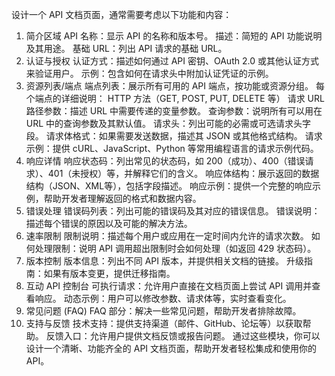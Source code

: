 设计一个 API 文档页面，通常需要考虑以下功能和内容：

1. 简介区域
API 名称：显示 API 的名称和版本号。
描述：简短的 API 功能说明及其用途。
基础 URL：列出 API 请求的基础 URL。
2. 认证与授权
认证方式：描述如何通过 API 密钥、OAuth 2.0 或其他认证方式来验证用户。
示例：包含如何在请求头中附加认证凭证的示例。
3. 资源列表/端点
端点列表：展示所有可用的 API 端点，按功能或资源分组。
每个端点的详细说明：
HTTP 方法（GET, POST, PUT, DELETE 等）
请求 URL
路径参数：描述 URL 中需要传递的变量参数。
查询参数：说明所有可以用在 URL 中的查询参数及其默认值。
请求头：列出可能的必需或可选请求头字段。
请求体格式：如果需要发送数据，描述其 JSON 或其他格式结构。
请求示例：提供 cURL、JavaScript、Python 等常用编程语言的请求示例代码。
4. 响应详情
响应状态码：列出常见的状态码，如 200（成功）、400（错误请求）、401（未授权）等，并解释它们的含义。
响应体结构：展示返回的数据结构（JSON、XML等），包括字段描述。
响应示例：提供一个完整的响应示例，帮助开发者理解返回的格式和数据内容。
5. 错误处理
错误码列表：列出可能的错误码及其对应的错误信息。
错误说明：描述每个错误的原因以及可能的解决方法。
6. 速率限制
限制说明：描述每个用户或应用在一定时间内允许的请求次数。
如何处理限制：说明 API 调用超出限制时会如何处理（如返回 429 状态码）。
7. 版本控制
版本信息：列出不同 API 版本，并提供相关文档的链接。
升级指南：如果有版本变更，提供迁移指南。
8. 互动 API 控制台
可执行请求：允许用户直接在文档页面上尝试 API 调用并查看响应。
动态示例：用户可以修改参数、请求体等，实时查看变化。
9. 常见问题 (FAQ)
FAQ 部分：解决一些常见问题，帮助开发者排除故障。
10. 支持与反馈
技术支持：提供支持渠道（邮件、GitHub、论坛等）以获取帮助。
反馈入口：允许用户提供文档反馈或报告问题。
通过这些模块，你可以设计一个清晰、功能齐全的 API 文档页面，帮助开发者轻松集成和使用你的 API。